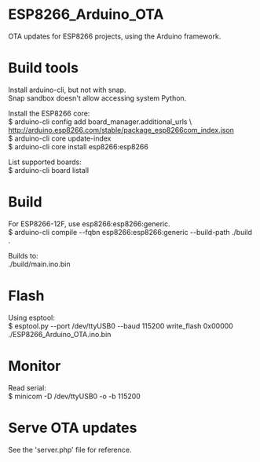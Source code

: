 # ESP8266_Arduino_OTA

OTA updates for ESP8266 projects, using the Arduino framework.

# Build tools
Install arduino-cli, but not with snap. <br/>
Snap sandbox doesn't allow accessing system Python.

Install the ESP8266 core: <br/>
\$ arduino-cli config add board_manager.additional_urls \ <br/>
    http://arduino.esp8266.com/stable/package_esp8266com_index.json <br/>
\$ arduino-cli core update-index <br/>
\$ arduino-cli core install esp8266:esp8266

List supported boards: <br/>
\$ arduino-cli board listall

# Build
For ESP8266-12F, use esp8266:esp8266:generic. <br/>
\$ arduino-cli compile --fqbn esp8266:esp8266:generic --build-path ./build .

Builds to: <br/>
./build/main.ino.bin

# Flash
Using esptool: <br/>
\$ esptool.py --port /dev/ttyUSB0 --baud 115200 write_flash 0x00000 ./ESP8266_Arduino_OTA.ino.bin

# Monitor
Read serial: <br/>
\$ minicom -D /dev/ttyUSB0 -o -b 115200

# Serve OTA updates
See the 'server.php' file for reference.
